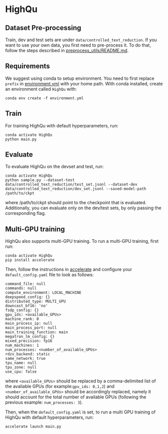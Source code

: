 # HighQu

## Dataset Pre-processing
Train, dev and test sets are under `data/controlled_text_reduction`.
If you want to use your own data, you first need to pre-process it. 
To do that, follow the steps described in [preprocess_utils/README.md](preprocess_utils/README.md).

## Requirements
We suggest using conda to setup environment. You need to first replace ``prefix`` in [environment.yml](environment.yml) with your home path. With conda installed, create an environment called `HighQu` with:
```
conda env create -f environment.yml
```

## Train

For training HighQu with default hyperparameters, run:
```
conda activate HighQu
python main.py
```

## Evaluate

To evaluate HighQu on the devset and test, run:
```
conda activate HighQu
python sample.py --dataset-test data/controlled_text_reduction/test_set.jsonl --dataset-dev  data/controlled_text_reduction/dev_set.jsonl --saved-model-path /path/to/ckpt
```
where /path/to/ckpt should point to the checkpoint that is evaluated. Additionally, you can evaluate only on the dev/test sets, by only passing the corresponding flag.

## Multi-GPU training
HighQu also supports multi-GPU training.
To run a multi-GPU training, first run:
```
conda activate HighQu
pip install accelerate
```
Then, follow the instructions in [accelerate](https://github.com/huggingface/accelerate) and configure your `default_config.yaml` file to look as follows:
```
command_file: null
commands: null
compute_environment: LOCAL_MACHINE
deepspeed_config: {}
distributed_type: MULTI_GPU
downcast_bf16: 'no'
fsdp_config: {}
gpu_ids: <available_GPUs>
machine_rank: 0
main_process_ip: null
main_process_port: null
main_training_function: main
megatron_lm_config: {}
mixed_precision: fp16
num_machines: 1
num_processes: <number_of_available_GPUs>
rdzv_backend: static
same_network: true
tpu_name: null
tpu_zone: null
use_cpu: false
```
where `<available_GPUs>` should be replaced by a comma-delimited list of the avaliable GPUs (for example:`gpu_ids: 0,1,2`) and `<number_of_available_GPUs>` should be accordingly replaced, namely it should account for the total number of available GPUs (following the previous example: `num_processes: 3`).

Then, when the `default_config.yaml` is set, to run a multi GPU training of HighQu with default hyperparameters, run: 
```
accelerate launch main.py
```
